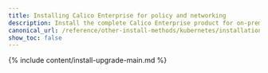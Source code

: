 ```yaml
---
title: Installing Calico Enterprise for policy and networking
description: Install the complete Calico Enterprise product for on-premises deployments. 
canonical_url: /reference/other-install-methods/kubernetes/installation/calico
show_toc: false
---
```


{% include content/install-upgrade-main.md %}

